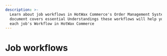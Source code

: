 ```yaml
---
description: >-
  Learn about job workflows in HotWax Commerce's Order Management System. This
  document covers essential Understandings these workflows will help you grasp
  each job's Workflow in HotWax Commerce
---
```


# Job workflows

